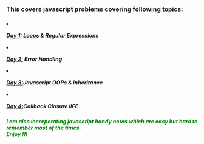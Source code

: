 

<h3>This covers javascript problems covering following topics: 
</h3>

<h5>
    <li>
    <p>
    <strong><a href="/prashant0810/seven-days-with-javascript/tree/master/Day%201">Day 1:</a></strong> Loops & Regular Expressions
    </li>
    </p>
    <li>
    <p>
    <strong><a href="/prashant0810/seven-days-with-javascript/tree/master/Day%202">Day 2:</a></strong> Error Handling
    </li>
    </p>
    <li>
    <p>
    <strong><a href="/prashant0810/seven-days-with-javascript/#">Day 3:</a></strong>Javascript OOPs & Inheritance
    </li>
    </p>
    <li>
    <p>
    <strong><a href="/prashant0810/seven-days-with-javascript/#">Day 4:</a></strong>Callback Closure IIFE
    </p>
    <strong></li></strong>
</h5>
<h6>
<p>
<strong>
<font color="green">I am also incorporating javascript handy notes which are easy but
hard to remember most of the times.
<br>
Enjoy !!!
</font>
</strong>
</p>
</h6>


